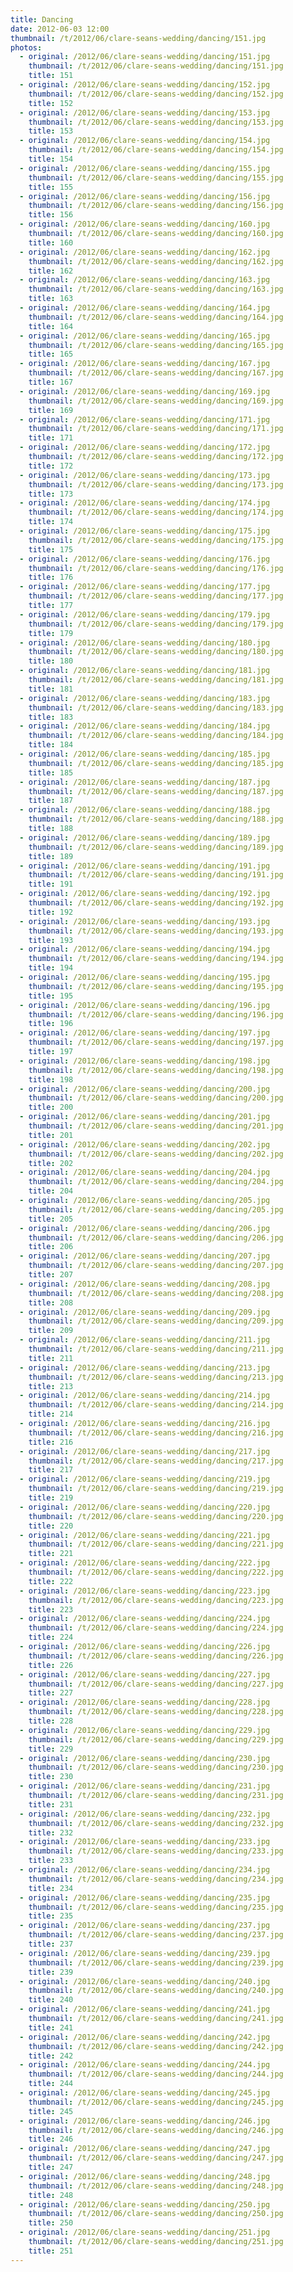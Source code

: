 ```yaml
---
title: Dancing
date: 2012-06-03 12:00
thumbnail: /t/2012/06/clare-seans-wedding/dancing/151.jpg
photos:
  - original: /2012/06/clare-seans-wedding/dancing/151.jpg
    thumbnail: /t/2012/06/clare-seans-wedding/dancing/151.jpg
    title: 151
  - original: /2012/06/clare-seans-wedding/dancing/152.jpg
    thumbnail: /t/2012/06/clare-seans-wedding/dancing/152.jpg
    title: 152
  - original: /2012/06/clare-seans-wedding/dancing/153.jpg
    thumbnail: /t/2012/06/clare-seans-wedding/dancing/153.jpg
    title: 153
  - original: /2012/06/clare-seans-wedding/dancing/154.jpg
    thumbnail: /t/2012/06/clare-seans-wedding/dancing/154.jpg
    title: 154
  - original: /2012/06/clare-seans-wedding/dancing/155.jpg
    thumbnail: /t/2012/06/clare-seans-wedding/dancing/155.jpg
    title: 155
  - original: /2012/06/clare-seans-wedding/dancing/156.jpg
    thumbnail: /t/2012/06/clare-seans-wedding/dancing/156.jpg
    title: 156
  - original: /2012/06/clare-seans-wedding/dancing/160.jpg
    thumbnail: /t/2012/06/clare-seans-wedding/dancing/160.jpg
    title: 160
  - original: /2012/06/clare-seans-wedding/dancing/162.jpg
    thumbnail: /t/2012/06/clare-seans-wedding/dancing/162.jpg
    title: 162
  - original: /2012/06/clare-seans-wedding/dancing/163.jpg
    thumbnail: /t/2012/06/clare-seans-wedding/dancing/163.jpg
    title: 163
  - original: /2012/06/clare-seans-wedding/dancing/164.jpg
    thumbnail: /t/2012/06/clare-seans-wedding/dancing/164.jpg
    title: 164
  - original: /2012/06/clare-seans-wedding/dancing/165.jpg
    thumbnail: /t/2012/06/clare-seans-wedding/dancing/165.jpg
    title: 165
  - original: /2012/06/clare-seans-wedding/dancing/167.jpg
    thumbnail: /t/2012/06/clare-seans-wedding/dancing/167.jpg
    title: 167
  - original: /2012/06/clare-seans-wedding/dancing/169.jpg
    thumbnail: /t/2012/06/clare-seans-wedding/dancing/169.jpg
    title: 169
  - original: /2012/06/clare-seans-wedding/dancing/171.jpg
    thumbnail: /t/2012/06/clare-seans-wedding/dancing/171.jpg
    title: 171
  - original: /2012/06/clare-seans-wedding/dancing/172.jpg
    thumbnail: /t/2012/06/clare-seans-wedding/dancing/172.jpg
    title: 172
  - original: /2012/06/clare-seans-wedding/dancing/173.jpg
    thumbnail: /t/2012/06/clare-seans-wedding/dancing/173.jpg
    title: 173
  - original: /2012/06/clare-seans-wedding/dancing/174.jpg
    thumbnail: /t/2012/06/clare-seans-wedding/dancing/174.jpg
    title: 174
  - original: /2012/06/clare-seans-wedding/dancing/175.jpg
    thumbnail: /t/2012/06/clare-seans-wedding/dancing/175.jpg
    title: 175
  - original: /2012/06/clare-seans-wedding/dancing/176.jpg
    thumbnail: /t/2012/06/clare-seans-wedding/dancing/176.jpg
    title: 176
  - original: /2012/06/clare-seans-wedding/dancing/177.jpg
    thumbnail: /t/2012/06/clare-seans-wedding/dancing/177.jpg
    title: 177
  - original: /2012/06/clare-seans-wedding/dancing/179.jpg
    thumbnail: /t/2012/06/clare-seans-wedding/dancing/179.jpg
    title: 179
  - original: /2012/06/clare-seans-wedding/dancing/180.jpg
    thumbnail: /t/2012/06/clare-seans-wedding/dancing/180.jpg
    title: 180
  - original: /2012/06/clare-seans-wedding/dancing/181.jpg
    thumbnail: /t/2012/06/clare-seans-wedding/dancing/181.jpg
    title: 181
  - original: /2012/06/clare-seans-wedding/dancing/183.jpg
    thumbnail: /t/2012/06/clare-seans-wedding/dancing/183.jpg
    title: 183
  - original: /2012/06/clare-seans-wedding/dancing/184.jpg
    thumbnail: /t/2012/06/clare-seans-wedding/dancing/184.jpg
    title: 184
  - original: /2012/06/clare-seans-wedding/dancing/185.jpg
    thumbnail: /t/2012/06/clare-seans-wedding/dancing/185.jpg
    title: 185
  - original: /2012/06/clare-seans-wedding/dancing/187.jpg
    thumbnail: /t/2012/06/clare-seans-wedding/dancing/187.jpg
    title: 187
  - original: /2012/06/clare-seans-wedding/dancing/188.jpg
    thumbnail: /t/2012/06/clare-seans-wedding/dancing/188.jpg
    title: 188
  - original: /2012/06/clare-seans-wedding/dancing/189.jpg
    thumbnail: /t/2012/06/clare-seans-wedding/dancing/189.jpg
    title: 189
  - original: /2012/06/clare-seans-wedding/dancing/191.jpg
    thumbnail: /t/2012/06/clare-seans-wedding/dancing/191.jpg
    title: 191
  - original: /2012/06/clare-seans-wedding/dancing/192.jpg
    thumbnail: /t/2012/06/clare-seans-wedding/dancing/192.jpg
    title: 192
  - original: /2012/06/clare-seans-wedding/dancing/193.jpg
    thumbnail: /t/2012/06/clare-seans-wedding/dancing/193.jpg
    title: 193
  - original: /2012/06/clare-seans-wedding/dancing/194.jpg
    thumbnail: /t/2012/06/clare-seans-wedding/dancing/194.jpg
    title: 194
  - original: /2012/06/clare-seans-wedding/dancing/195.jpg
    thumbnail: /t/2012/06/clare-seans-wedding/dancing/195.jpg
    title: 195
  - original: /2012/06/clare-seans-wedding/dancing/196.jpg
    thumbnail: /t/2012/06/clare-seans-wedding/dancing/196.jpg
    title: 196
  - original: /2012/06/clare-seans-wedding/dancing/197.jpg
    thumbnail: /t/2012/06/clare-seans-wedding/dancing/197.jpg
    title: 197
  - original: /2012/06/clare-seans-wedding/dancing/198.jpg
    thumbnail: /t/2012/06/clare-seans-wedding/dancing/198.jpg
    title: 198
  - original: /2012/06/clare-seans-wedding/dancing/200.jpg
    thumbnail: /t/2012/06/clare-seans-wedding/dancing/200.jpg
    title: 200
  - original: /2012/06/clare-seans-wedding/dancing/201.jpg
    thumbnail: /t/2012/06/clare-seans-wedding/dancing/201.jpg
    title: 201
  - original: /2012/06/clare-seans-wedding/dancing/202.jpg
    thumbnail: /t/2012/06/clare-seans-wedding/dancing/202.jpg
    title: 202
  - original: /2012/06/clare-seans-wedding/dancing/204.jpg
    thumbnail: /t/2012/06/clare-seans-wedding/dancing/204.jpg
    title: 204
  - original: /2012/06/clare-seans-wedding/dancing/205.jpg
    thumbnail: /t/2012/06/clare-seans-wedding/dancing/205.jpg
    title: 205
  - original: /2012/06/clare-seans-wedding/dancing/206.jpg
    thumbnail: /t/2012/06/clare-seans-wedding/dancing/206.jpg
    title: 206
  - original: /2012/06/clare-seans-wedding/dancing/207.jpg
    thumbnail: /t/2012/06/clare-seans-wedding/dancing/207.jpg
    title: 207
  - original: /2012/06/clare-seans-wedding/dancing/208.jpg
    thumbnail: /t/2012/06/clare-seans-wedding/dancing/208.jpg
    title: 208
  - original: /2012/06/clare-seans-wedding/dancing/209.jpg
    thumbnail: /t/2012/06/clare-seans-wedding/dancing/209.jpg
    title: 209
  - original: /2012/06/clare-seans-wedding/dancing/211.jpg
    thumbnail: /t/2012/06/clare-seans-wedding/dancing/211.jpg
    title: 211
  - original: /2012/06/clare-seans-wedding/dancing/213.jpg
    thumbnail: /t/2012/06/clare-seans-wedding/dancing/213.jpg
    title: 213
  - original: /2012/06/clare-seans-wedding/dancing/214.jpg
    thumbnail: /t/2012/06/clare-seans-wedding/dancing/214.jpg
    title: 214
  - original: /2012/06/clare-seans-wedding/dancing/216.jpg
    thumbnail: /t/2012/06/clare-seans-wedding/dancing/216.jpg
    title: 216
  - original: /2012/06/clare-seans-wedding/dancing/217.jpg
    thumbnail: /t/2012/06/clare-seans-wedding/dancing/217.jpg
    title: 217
  - original: /2012/06/clare-seans-wedding/dancing/219.jpg
    thumbnail: /t/2012/06/clare-seans-wedding/dancing/219.jpg
    title: 219
  - original: /2012/06/clare-seans-wedding/dancing/220.jpg
    thumbnail: /t/2012/06/clare-seans-wedding/dancing/220.jpg
    title: 220
  - original: /2012/06/clare-seans-wedding/dancing/221.jpg
    thumbnail: /t/2012/06/clare-seans-wedding/dancing/221.jpg
    title: 221
  - original: /2012/06/clare-seans-wedding/dancing/222.jpg
    thumbnail: /t/2012/06/clare-seans-wedding/dancing/222.jpg
    title: 222
  - original: /2012/06/clare-seans-wedding/dancing/223.jpg
    thumbnail: /t/2012/06/clare-seans-wedding/dancing/223.jpg
    title: 223
  - original: /2012/06/clare-seans-wedding/dancing/224.jpg
    thumbnail: /t/2012/06/clare-seans-wedding/dancing/224.jpg
    title: 224
  - original: /2012/06/clare-seans-wedding/dancing/226.jpg
    thumbnail: /t/2012/06/clare-seans-wedding/dancing/226.jpg
    title: 226
  - original: /2012/06/clare-seans-wedding/dancing/227.jpg
    thumbnail: /t/2012/06/clare-seans-wedding/dancing/227.jpg
    title: 227
  - original: /2012/06/clare-seans-wedding/dancing/228.jpg
    thumbnail: /t/2012/06/clare-seans-wedding/dancing/228.jpg
    title: 228
  - original: /2012/06/clare-seans-wedding/dancing/229.jpg
    thumbnail: /t/2012/06/clare-seans-wedding/dancing/229.jpg
    title: 229
  - original: /2012/06/clare-seans-wedding/dancing/230.jpg
    thumbnail: /t/2012/06/clare-seans-wedding/dancing/230.jpg
    title: 230
  - original: /2012/06/clare-seans-wedding/dancing/231.jpg
    thumbnail: /t/2012/06/clare-seans-wedding/dancing/231.jpg
    title: 231
  - original: /2012/06/clare-seans-wedding/dancing/232.jpg
    thumbnail: /t/2012/06/clare-seans-wedding/dancing/232.jpg
    title: 232
  - original: /2012/06/clare-seans-wedding/dancing/233.jpg
    thumbnail: /t/2012/06/clare-seans-wedding/dancing/233.jpg
    title: 233
  - original: /2012/06/clare-seans-wedding/dancing/234.jpg
    thumbnail: /t/2012/06/clare-seans-wedding/dancing/234.jpg
    title: 234
  - original: /2012/06/clare-seans-wedding/dancing/235.jpg
    thumbnail: /t/2012/06/clare-seans-wedding/dancing/235.jpg
    title: 235
  - original: /2012/06/clare-seans-wedding/dancing/237.jpg
    thumbnail: /t/2012/06/clare-seans-wedding/dancing/237.jpg
    title: 237
  - original: /2012/06/clare-seans-wedding/dancing/239.jpg
    thumbnail: /t/2012/06/clare-seans-wedding/dancing/239.jpg
    title: 239
  - original: /2012/06/clare-seans-wedding/dancing/240.jpg
    thumbnail: /t/2012/06/clare-seans-wedding/dancing/240.jpg
    title: 240
  - original: /2012/06/clare-seans-wedding/dancing/241.jpg
    thumbnail: /t/2012/06/clare-seans-wedding/dancing/241.jpg
    title: 241
  - original: /2012/06/clare-seans-wedding/dancing/242.jpg
    thumbnail: /t/2012/06/clare-seans-wedding/dancing/242.jpg
    title: 242
  - original: /2012/06/clare-seans-wedding/dancing/244.jpg
    thumbnail: /t/2012/06/clare-seans-wedding/dancing/244.jpg
    title: 244
  - original: /2012/06/clare-seans-wedding/dancing/245.jpg
    thumbnail: /t/2012/06/clare-seans-wedding/dancing/245.jpg
    title: 245
  - original: /2012/06/clare-seans-wedding/dancing/246.jpg
    thumbnail: /t/2012/06/clare-seans-wedding/dancing/246.jpg
    title: 246
  - original: /2012/06/clare-seans-wedding/dancing/247.jpg
    thumbnail: /t/2012/06/clare-seans-wedding/dancing/247.jpg
    title: 247
  - original: /2012/06/clare-seans-wedding/dancing/248.jpg
    thumbnail: /t/2012/06/clare-seans-wedding/dancing/248.jpg
    title: 248
  - original: /2012/06/clare-seans-wedding/dancing/250.jpg
    thumbnail: /t/2012/06/clare-seans-wedding/dancing/250.jpg
    title: 250
  - original: /2012/06/clare-seans-wedding/dancing/251.jpg
    thumbnail: /t/2012/06/clare-seans-wedding/dancing/251.jpg
    title: 251
---
```

